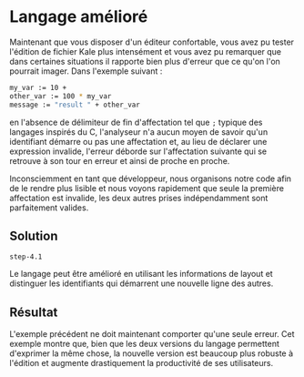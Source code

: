 # Langage amélioré

Maintenant que vous disposer d'un éditeur confortable, vous avez pu tester l'édition de fichier Kale
plus intensément et vous avez pu remarquer que dans certaines situations il rapporte bien plus d'erreur
que ce qu'on l'on pourrait imager. Dans l'exemple suivant :
```bash
my_var := 10 +
other_var := 100 * my_var
message := "result " + other_var
```
en l'absence de délimiteur de fin d'affectation tel que `;` typique des langages inspirés du C,
l'analyseur n'a aucun moyen de savoir qu'un identifiant démarre ou pas une affectation et, au lieu de déclarer
une expression invalide, l'erreur déborde sur l'affectation suivante qui se retrouve à son tour en erreur et ainsi de proche en proche.

Inconsciemment en tant que développeur, nous organisons notre code afin de le rendre plus lisible et
nous voyons rapidement que seule la première affectation est invalide, les deux autres prises indépendamment sont parfaitement valides.

## Solution

`step-4.1`

Le langage peut être amélioré en utilisant les informations de layout et distinguer les identifiants qui démarrent une nouvelle ligne des autres.

## Résultat

L'exemple précédent ne doit maintenant comporter qu'une seule erreur. Cet exemple montre que, bien que les deux versions du langage
permettent d'exprimer la même chose, la nouvelle version est beaucoup plus robuste à l'édition et augmente drastiquement
la productivité de ses utilisateurs.
